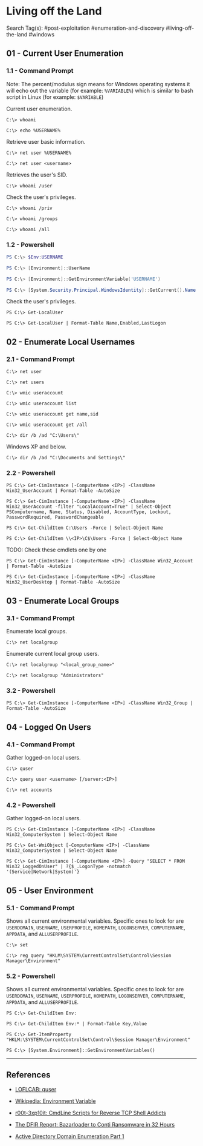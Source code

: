 # Living off the Land

Search Tag(s): #post-exploitation #enumeration-and-discovery #living-off-the-land #windows

## 01 - Current User Enumeration

### 1.1 - Command Prompt

Note: The percent/modulus sign means for Windows operating systems it will echo out the variable (for example: `%VARIABLE%`) which is similar to bash script in Linux (for example: `$VARIABLE`)

Current user enumeration.

```
C:\> whoami

C:\> echo %USERNAME%
```

Retrieve user basic information.

```
C:\> net user %USERNAME%

C:\> net user <username>
```

Retrieves the user's SID.

```
C:\> whoami /user
```

Check the user's privileges.

```
C:\> whoami /priv

C:\> whoami /groups

C:\> whoami /all
```

### 1.2 - Powershell

```powershell
PS C:\> $Env:USERNAME

PS C:\> [Environment]::UserName

PS C:\> [Environment]::GetEnvironmentVariable('USERNAME')

PS C:\> [System.Security.Principal.WindowsIdentity]::GetCurrent().Name
```

Check the user's privileges.

```
PS C:\> Get-LocalUser

PS C:\> Get-LocalUser | Format-Table Name,Enabled,LastLogon
```

## 02 - Enumerate Local Usernames

### 2.1 - Command Prompt

```
C:\> net user

C:\> net users

C:\> wmic useraccount

C:\> wmic useraccount list

C:\> wmic useraccount get name,sid

C:\> wmic useraccount get /all

C:\> dir /b /ad "C:\Users\"
```

Windows XP and below.

```
C:\> dir /b /ad "C:\Documents and Settings\"
```

### 2.2 - Powershell

```
PS C:\> Get-CimInstance [-ComputerName <IP>] -ClassName Win32_UserAccount | Format-Table -AutoSize

PS C:\> Get-CimInstance [-ComputerName <IP>] -ClassName Win32_UserAccount -filter "LocalAccount=True" | Select-Object PSComputername, Name, Status, Disabled, AccountType, Lockout, PasswordRequired, PasswordChangeable

PS C:\> Get-ChildItem C:\Users -Force | Select-Object Name

PS C:\> Get-ChildItem \\<IP>\C$\Users -Force | Select-Object Name
```

TODO: Check these cmdlets one by one

```
PS C:\> Get-CimInstance [-ComputerName <IP>] -ClassName Win32_Account | Format-Table -AutoSize
```

```
PS C:\> Get-CimInstance [-ComputerName <IP>] -ClassName Win32_UserDesktop | Format-Table -AutoSize
```

## 03 - Enumerate Local Groups

### 3.1 - Command Prompt

Enumerate local groups.

```
C:\> net localgroup
```

Enumerate current local group users.

```
C:\> net localgroup "<local_group_name>"

C:\> net localgroup "Administrators"
```

### 3.2 - Powershell

```
PS C:\> Get-CimInstance [-ComputerName <IP>] -ClassName Win32_Group | Format-Table -AutoSize
```

## 04 - Logged On Users

### 4.1 - Command Prompt

Gather logged-on local users.

```
C:\> quser

C:\> query user <username> [/server:<IP>]

C:\> net accounts
```

### 4.2 - Powershell

Gather logged-on local users.

```
PS C:\> Get-CimInstance [-ComputerName <IP>] -ClassName Win32_ComputerSystem | Select-Object Name

PS C:\> Get-WmiObject [-ComputerName <IP>] -ClassName Win32_ComputerSystem | Select-Object Name

PS C:\> Get-CimInstance [-ComputerName <IP>] -Query "SELECT * FROM Win32_LoggedOnUser" | ?{$_.LogonType -notmatch '(Service|Network|System)'}
```

## 05 - User Environment

### 5.1 - Command Prompt

Shows all current environmental variables. Specific ones to look for are `USERDOMAIN`, `USERNAME`, `USERPROFILE`, `HOMEPATH`, `LOGONSERVER`, `COMPUTERNAME`, `APPDATA`, and `ALLUSERPROFILE`.

```
C:\> set

C:\> reg query "HKLM\SYSTEM\CurrentControlSet\Control\Session Manager\Environment"
```

### 5.2 - Powershell

Shows all current environmental variables. Specific ones to look for are `USERDOMAIN`, `USERNAME`, `USERPROFILE`, `HOMEPATH`, `LOGONSERVER`, `COMPUTERNAME`, `APPDATA`, and `ALLUSERPROFILE`.

```
PS C:\> Get-ChildItem Env:

PS C:\> Get-ChildItem Env:* | Format-Table Key,Value

PS C:\> Get-ItemProperty "HKLM:\SYSTEM\CurrentControlSet\Control\Session Manager\Environment"

PS C:\> [System.Environment]::GetEnvironmentVariables()
```

---
## References

- [LOFLCAB: quser](https://lofl-project.github.io/loflcab/Binaries/quser/)

- [Wikipedia: Environment Variable](https://en.wikipedia.org/wiki/Environment_variable)

- [r00t-3xp10it: CmdLine Scripts for Reverse TCP Shell Addicts](https://github.com/r00t-3xp10it/venom/wiki/CmdLine-%26-Scripts-for-reverse-TCP-shell-addicts)

- [The DFIR Report: Bazarloader to Conti Ransomware in 32 Hours](https://thedfirreport.com/2021/09/13/bazarloader-to-conti-ransomware-in-32-hours/)

- [Active Directory Domain Enumeration Part 1](https://nored0x.github.io/red-teaming/active-directory-domain-enumeration-part-1/)